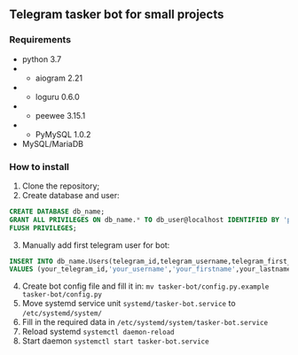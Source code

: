 ## Telegram tasker bot for small projects

### Requirements
* python 3.7
* * aiogram 2.21
* * loguru 0.6.0
* * peewee 3.15.1
* * PyMySQL 1.0.2
* MySQL/MariaDB

### How to install
1. Clone the repository;
2. Create database and user:
```SQL
CREATE DATABASE db_name;
GRANT ALL PRIVILEGES ON db_name.* TO db_user@localhost IDENTIFIED BY 'password';
FLUSH PRIVILEGES;
```
3. Manually add first telegram user for bot:
```SQL
INSERT INTO db_name.Users(telegram_id,telegram_username,telegram_first_name,telegram_last_name,is_active,created_at)
VALUES (your_telegram_id,'your_username','your_firstname',your_lastname,True,CURRENT_TIMESTAMP);
```
4. Create bot config file and fill it in:
`mv tasker-bot/config.py.example tasker-bot/config.py`
5. Move systemd service unit `systemd/tasker-bot.service` to `/etc/systemd/system/`
5. Fill in the required data in `/etc/systemd/system/tasker-bot.service`
6. Reload systemd `systemctl daemon-reload`
7. Start daemon `systemctl start tasker-bot.service`
